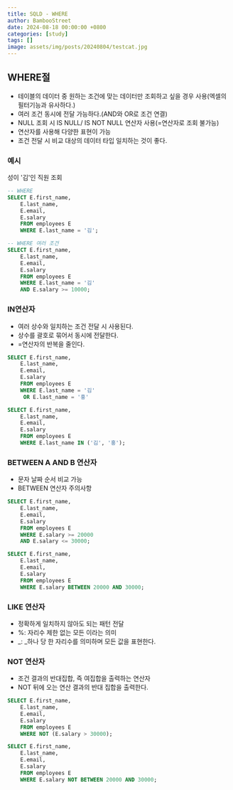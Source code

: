 ```yaml
---
title: SQLD - WHERE
author: BambooStreet
date: 2024-08-18 00:00:00 +0800
categories: [study]
tags: []
image: assets/img/posts/20240804/testcat.jpg
---
```


## WHERE절

* 테이블의 데이터 중 원하는 조건에 맞는 데이터만 조회하고 싶을 경우 사용(엑셀의 필터기능과 유사하다.)
* 여러 조건 동시에 전달 가능하다.(AND와 OR로 조건 연결)
* NULL 조회 시 IS NULL/ IS NOT NULL 연산자 사용(=연산자로 조회 불가능)
* 연산자를 사용해 다양한 표현이 가능
* 조건 전달 시 비교 대상의 데이터 타입 일치하는 것이 좋다.



### 예시
성이 '김'인 직원 조회

```sql
-- WHERE
SELECT E.first_name, 
	E.last_name, 
	E.email,
	E.salary
	FROM employees E
    WHERE E.last_name = '김';
```

```sql
-- WHERE 여러 조건
SELECT E.first_name, 
	E.last_name, 
	E.email,
	E.salary
	FROM employees E
    WHERE E.last_name = '김'
	AND E.salary >= 10000;
```


### IN연산자

* 여러 상수와 일치하는 조건 전달 시 사용된다.
* 상수를 괄호로 묶어서 동시에 전달한다.
* =연산자의 반복을 줄인다.

```sql
SELECT E.first_name, 
	E.last_name, 
	E.email,
	E.salary
	FROM employees E
    WHERE E.last_name = '김'
	 OR E.last_name = '홍'
```

```sql
SELECT E.first_name, 
	E.last_name, 
	E.email,
	E.salary
	FROM employees E
    WHERE E.last_name IN ('김', '홍');
```

### BETWEEN A AND B 연산자

* 문자 날짜 순서 비교 가능
* BETWEEN 연산자 주의사항

```sql
SELECT E.first_name, 
	E.last_name, 
	E.email,
	E.salary
	FROM employees E
    WHERE E.salary >= 20000
	AND E.salary <= 30000;
```


```sql
SELECT E.first_name, 
	E.last_name, 
	E.email,
	E.salary
	FROM employees E
    WHERE E.salary BETWEEN 20000 AND 30000;
```


### LIKE 연산자
* 정확하게 일치하지 않아도 되는 패턴 전달
* %: 자리수 제한 없는 모든 이라는 의미
* _: _하나 당 한 자리수를 의미하며 모든 값을 표현한다.
  

### NOT 연산자
* 조건 결과의 반대집합, 즉 여집합을 출력하는 연산자
* NOT 뒤에 오는 연산 결과의 반대 집합을 출력한다.

```sql
SELECT E.first_name, 
	E.last_name, 
	E.email,
	E.salary
	FROM employees E
    WHERE NOT (E.salary > 30000);
```

```sql
SELECT E.first_name, 
	E.last_name, 
	E.email,
	E.salary
	FROM employees E
    WHERE E.salary NOT BETWEEN 20000 AND 30000;
```
